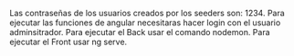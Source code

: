 Las contraseñas de los usuarios creados por los seeders son: 1234.
Para ejecutar las funciones de angular necesitaras hacer login con el usuario adminsitrador.
Para ejecutar el Back usar el comando nodemon.
Para ejecutar el Front usar ng serve.
